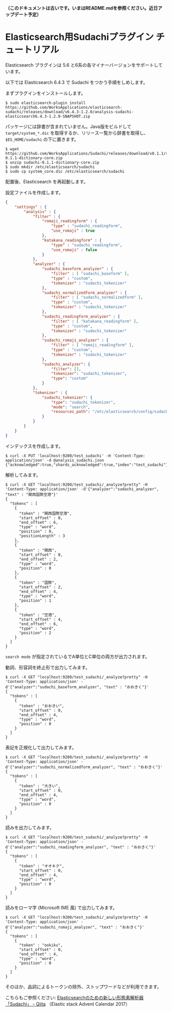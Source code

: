 **（このドキュメントは古いです。いまはREADME.mdを参照ください。近日アップデート予定）**


# Elasticsearch用Sudachiプラグイン チュートリアル

Elasticsearch プラグインは 5.6 と6系の各マイナーバージョンをサポートしています。

以下では Elasticsearch 6.4.3 で Sudachi をつかう手順をしめします。
 
まずプラグインをインストールします。 

```
$ sudo elasticsearch-plugin install https://github.com/WorksApplications/elasticsearch-sudachi/releases/download/v6.4.3-1.2.0/analysis-sudachi-elasticsearch6.4.3-1.2.0-SNAPSHOT.zip
```

パッケージには辞書が含まれていません。Java版をビルドして `target/system_*.dic` を取得するか、リリース一覧から辞書を取得し、 `$ES_HOME/sudachi` の下に置きます。 

```
$ wget https://github.com/WorksApplications/Sudachi/releases/download/v0.1.1/sudachi-0.1.1-dictionary-core.zip
$ unzip sudachi-0.1.1-dictionary-core.zip
$ sudo mkdir /etc/elasticsearch/sudachi
$ sudo cp system_core.dic /etc/elasticsearch/sudachi
```

配置後、Elasticsearch を再起動します。

設定ファイルを作成します。 

```json:analysis_sudachi.json
{
    "settings" : {
        "analysis" : {
            "filter" : {
                "romaji_readingform" : {
                    "type" : "sudachi_readingform",
                    "use_romaji" : true
                },
                "katakana_readingform" : {
                    "type" : "sudachi_readingform",
                    "use_romaji" : false
                }
            },
            "analyzer" : {
                "sudachi_baseform_analyzer" : {
                    "filter" : [ "sudachi_baseform" ],
                    "type" : "custom",
                    "tokenizer" : "sudachi_tokenizer"
                },
                "sudachi_normalizedform_analyzer" : {
                    "filter" : [ "sudachi_normalizedform" ],
                    "type" : "custom",
                    "tokenizer" : "sudachi_tokenizer"
                },
                "sudachi_readingform_analyzer" : {
                    "filter" : [ "katakana_readingform" ],
                    "type" : "custom",
                    "tokenizer" : "sudachi_tokenizer"
                },
                "sudachi_romaji_analyzer" : {
                    "filter" : [ "romaji_readingform" ],
                    "type" : "custom",
                    "tokenizer" : "sudachi_tokenizer"
                },
                "sudachi_analyzer": {
                    "filter": [],
                    "tokenizer": "sudachi_tokenizer",
                    "type": "custom"
                }
            },
            "tokenizer" : {
                "sudachi_tokenizer": {
                    "type": "sudachi_tokenizer",
                    "mode": "search",
                    "resources_path": "/etc/elasticsearch/config/sudachi"
                }
            }
        }
    }
}
```

インデックスを作成します。 

```
$ curl -X PUT 'localhost:9200/test_sudachi' -H 'Content-Type: application/json' -d @analysis_sudachi.json
{"acknowledged":true,"shards_acknowledged":true,"index":"test_sudachi"}
```

解析してみます。 

```
$ curl -X GET "localhost:9200/test_sudachi/_analyze?pretty" -H 'Content-Type: application/json' -d'{"analyzer":"sudachi_analyzer", "text" : "関西国際空港"}'
{
  "tokens" : [
    {
      "token" : "関西国際空港",
      "start_offset" : 0,
      "end_offset" : 6,
      "type" : "word",
      "position" : 0,
      "positionLength" : 3
    },
    {
      "token" : "関西",
      "start_offset" : 0,
      "end_offset" : 2,
      "type" : "word",
      "position" : 0
    },
    {
      "token" : "国際",
      "start_offset" : 2,
      "end_offset" : 4,
      "type" : "word",
      "position" : 1
    },
    {
      "token" : "空港",
      "start_offset" : 4,
      "end_offset" : 6,
      "type" : "word",
      "position" : 2
    }
  ]
}
```

`search mode` が指定されているでA単位とC単位の両方が出力されます。

動詞、形容詞を終止形で出力してみます。 

```
$ curl -X GET "localhost:9200/test_sudachi/_analyze?pretty" -H 'Content-Type: application/json' -d'{"analyzer":"sudachi_baseform_analyzer", "text" : "おおきく"}'
{
  "tokens" : [
    {
      "token" : "おおきい",
      "start_offset" : 0,
      "end_offset" : 4,
      "type" : "word",
      "position" : 0
    }
  ]
}
```

表記を正規化して出力してみます。 

```
$ curl -X GET "localhost:9200/test_sudachi/_analyze?pretty" -H 'Content-Type: application/json' -d'{"analyzer":"sudachi_normalizedform_analyzer", "text" : "おおきく"}'
{
  "tokens" : [
    {
      "token" : "大きい",
      "start_offset" : 0,
      "end_offset" : 4,
      "type" : "word",
      "position" : 0
    }
  ]
}
```

読みを出力してみます。 

```
$ curl -X GET "localhost:9200/test_sudachi/_analyze?pretty" -H 'Content-Type: application/json' -d'{"analyzer":"sudachi_readingform_analyzer", "text" : "おおきく"}'
{
  "tokens" : [
    {
      "token" : "オオキク",
      "start_offset" : 0,
      "end_offset" : 4,
      "type" : "word",
      "position" : 0
    }
  ]
}
```

読みをローマ字 (Microsoft IME 風) で出力してみます。

```
$ curl -X GET "localhost:9200/test_sudachi/_analyze?pretty" -H 'Content-Type: application/json' -d'{"analyzer":"sudachi_romaji_analyzer", "text" : "おおきく"}'
{
  "tokens" : [
    {
      "token" : "ookiku",
      "start_offset" : 0,
      "end_offset" : 4,
      "type" : "word",
      "position" : 0
    }
  ]
}
```

そのほか、品詞によるトークンの除外、ストップワードなどが利用できます。

こちらもご参照ください: [Elasticsearchのための新しい形態素解析器 「Sudachi」 - Qiita](https://qiita.com/sorami/items/99604ef105f13d2d472b) （Elastic stack Advent Calendar 2017）
